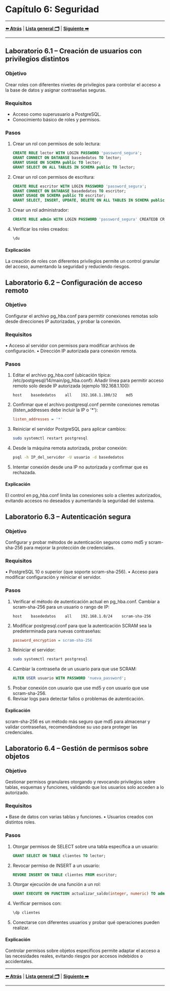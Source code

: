 # Capítulo 6: Seguridad

---

**[⬅️ Atrás](https://netec-mx.github.io/POSTSQL_ADV/Cap%C3%ADtulo5/)** | **[Lista general 🗂️](https://netec-mx.github.io/POSTSQL_ADV/)** | **[Siguiente ➡️](https://netec-mx.github.io/POSTSQL_ADV/Cap%C3%ADtulo7/)**

---

## Laboratorio 6.1 – Creación de usuarios con privilegios distintos

### Objetivo  
Crear roles con diferentes niveles de privilegios para controlar el acceso a la base de datos y asignar contraseñas seguras.

### Requisitos  
- Acceso como superusuario a PostgreSQL.  
- Conocimiento básico de roles y permisos.

### Pasos

1. Crear un rol con permisos de solo lectura:  
   ```sql
   CREATE ROLE lector WITH LOGIN PASSWORD 'password_segura';
   GRANT CONNECT ON DATABASE basededatos TO lector;
   GRANT USAGE ON SCHEMA public TO lector;
   GRANT SELECT ON ALL TABLES IN SCHEMA public TO lector;
2.	Crear un rol con permisos de escritura:
    ```sql
    CREATE ROLE escritor WITH LOGIN PASSWORD 'password_segura';
    GRANT CONNECT ON DATABASE basededatos TO escritor;
    GRANT USAGE ON SCHEMA public TO escritor;
    GRANT SELECT, INSERT, UPDATE, DELETE ON ALL TABLES IN SCHEMA public TO escritor;
3.	Crear un rol administrador:
    ```sql
    CREATE ROLE admin WITH LOGIN PASSWORD 'password_segura' CREATEDB CREATEROLE;
4.	Verificar los roles creados:
    ```sql
    \du
#### Explicación
La creación de roles con diferentes privilegios permite un control granular del acceso, aumentando la seguridad y reduciendo riesgos.

## Laboratorio 6.2 – Configuración de acceso remoto
### Objetivo
Configurar el archivo pg_hba.conf para permitir conexiones remotas solo desde direcciones IP autorizadas, y probar la conexión.
### Requisitos
•	Acceso al servidor con permisos para modificar archivos de configuración.
•	Dirección IP autorizada para conexión remota.
### Pasos
1.	Editar el archivo pg_hba.conf (ubicación típica: /etc/postgresql/14/main/pg_hba.conf):
Añadir línea para permitir acceso remoto solo desde IP autorizada (ejemplo 192.168.1.100):
    ```nginx
    host    basededatos    all    192.168.1.100/32    md5
2.	Confirmar que el archivo postgresql.conf permite conexiones remotas (listen_addresses debe incluir la IP o '*'):
    ```ini
    listen_addresses = '*'
3.	Reiniciar el servidor PostgreSQL para aplicar cambios:
    ```bash
    sudo systemctl restart postgresql
4.	Desde la máquina remota autorizada, probar conexión:
    ```bash
    psql -h IP_del_servidor -U usuario -d basededatos
5.	Intentar conexión desde una IP no autorizada y confirmar que es rechazada.
#### Explicación
El control en pg_hba.conf limita las conexiones solo a clientes autorizados, evitando accesos no deseados y aumentando la seguridad del sistema.

## Laboratorio 6.3 – Autenticación segura
### Objetivo
Configurar y probar métodos de autenticación seguros como md5 y scram-sha-256 para mejorar la protección de credenciales.
### Requisitos
•	PostgreSQL 10 o superior (que soporte scram-sha-256).
•	Acceso para modificar configuración y reiniciar el servidor.
### Pasos
1.	Verificar el método de autenticación actual en pg_hba.conf. Cambiar a scram-sha-256 para un usuario o rango de IP:
    ```nginx
    host    basededatos    all    192.168.1.0/24    scram-sha-256
2.	Modificar postgresql.conf para que la autenticación SCRAM sea la predeterminada para nuevas contraseñas:
    ```ini
    password_encryption = scram-sha-256
3.	Reiniciar el servidor:
    ```bash
    sudo systemctl restart postgresql
4.	Cambiar la contraseña de un usuario para que use SCRAM:
    ```sql
    ALTER USER usuario WITH PASSWORD 'nueva_password';
5.	Probar conexión con usuario que use md5 y con usuario que use scram-sha-256.
6.	Revisar logs para detectar fallos o problemas de autenticación.
#### Explicación
scram-sha-256 es un método más seguro que md5 para almacenar y validar contraseñas, recomendándose su uso para proteger las credenciales.

## Laboratorio 6.4 – Gestión de permisos sobre objetos
### Objetivo
Gestionar permisos granulares otorgando y revocando privilegios sobre tablas, esquemas y funciones, validando que los usuarios solo acceden a lo autorizado.
### Requisitos
•	Base de datos con varias tablas y funciones.
•	Usuarios creados con distintos roles.
### Pasos
1.	Otorgar permisos de SELECT sobre una tabla específica a un usuario:
    ```sql
    GRANT SELECT ON TABLE clientes TO lector;
2.	Revocar permiso de INSERT a un usuario:
    ```sql
    REVOKE INSERT ON TABLE clientes FROM escritor;
3.	Otorgar ejecución de una función a un rol:
    ```sql
    GRANT EXECUTE ON FUNCTION actualizar_saldo(integer, numeric) TO admin;
4.	Verificar permisos con:
    ```sql
    \dp clientes
5.	Conectarse con diferentes usuarios y probar qué operaciones pueden realizar.
#### Explicación
Controlar permisos sobre objetos específicos permite adaptar el acceso a las necesidades reales, evitando riesgos por accesos indebidos o accidentales.

---

**[⬅️ Atrás](https://netec-mx.github.io/POSTSQL_ADV/Cap%C3%ADtulo5/)** | **[Lista general 🗂️](https://netec-mx.github.io/POSTSQL_ADV/)** | **[Siguiente ➡️](https://netec-mx.github.io/POSTSQL_ADV/Cap%C3%ADtulo7/)**

---

